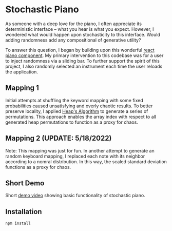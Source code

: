# Stochastic Piano

As someone with a deep love for the piano, I often appreciate its deterministic interface – what you hear is what you expect. However, I wondered what would happen upon stochasticity to this interface. Would adding randomness add any compositional of generative utility? 

To answer this question, I began by building upon this wonderful [react piano component](https://github.com/lillydinhle/react-piano-component). My  primary intervention to this codebase was for a user to inject randomness via a sliding bar. To further support the spirit of this project, I also randomly selected an instrument each time the user reloads the application. 

## Mapping 1 
Initial attempts at shuffling the keyword mapping with some fixed probabilities caused unsatisfying and overly chaotic results. To better preserve locality, I applied [Heap's Algorithm](https://en.wikipedia.org/wiki/Heap%27s_algorithm#:~:text=Heap's%20algorithm%20generates%20all%20possible,2%20elements%20are%20not%20disturbed.) to generate a series of permutations. This approach enables the array index with respect to all generated heap permutations to function as a proxy for chaos. 

## Mapping 2 (UPDATE: 5/18/2022)

Note: This mapping was just for fun. In another attempt to generate an random keyboard mapping, I replaced each note with its neighbor according to a nomral distribution. In this way, the scaled standard deviation functions as a proxy for chaos. 

## Short Demo

Short [demo video](https://youtu.be/nd_skrwuTjM) showing basic functionality of stochastic piano.

## Installation

```shell
npm install
```
